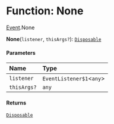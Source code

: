 # Function: None

[Event](/en/auto-docs/playground-react/modules/Event.md).None

**None**(`listener`, `thisArgs?`): [`Disposable`](/en/auto-docs/playground-react/interfaces/Disposable-1.md)

#### Parameters

| Name | Type |
| :------ | :------ |
| `listener` | `EventListener$1`<`any`> |
| `thisArgs?` | `any` |

#### Returns

[`Disposable`](/en/auto-docs/playground-react/interfaces/Disposable-1.md)
